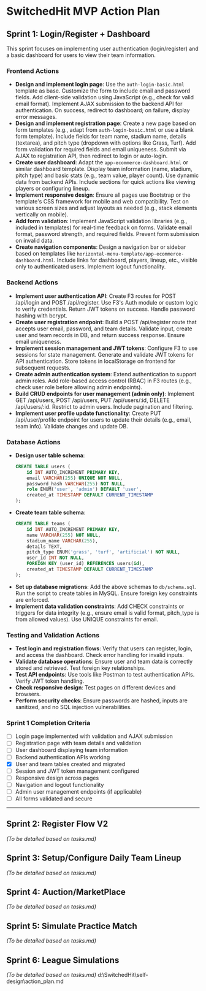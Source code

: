 # SwitchedHit MVP Action Plan



## Sprint 1: Login/Register + Dashboard

This sprint focuses on implementing user authentication (login/register) and a basic dashboard for users to view their team information.

### Frontend Actions
- **Design and implement login page**: Use the `auth-login-basic.html` template as base. Customize the form to include email and password fields. Add client-side validation using JavaScript (e.g., check for valid email format). Implement AJAX submission to the backend API for authentication. On success, redirect to dashboard; on failure, display error messages.
- **Design and implement registration page**: Create a new page based on form templates (e.g., adapt from `auth-login-basic.html` or use a blank form template). Include fields for team name, stadium name, details (textarea), and pitch type (dropdown with options like Grass, Turf). Add form validation for required fields and email uniqueness. Submit via AJAX to registration API, then redirect to login or auto-login.
- **Create user dashboard**: Adapt the `app-ecommerce-dashboard.html` or similar dashboard template. Display team information (name, stadium, pitch type) and basic stats (e.g., team value, player count). Use dynamic data from backend APIs. Include sections for quick actions like viewing players or configuring lineup.
- **Implement responsive design**: Ensure all pages use Bootstrap or the template's CSS framework for mobile and web compatibility. Test on various screen sizes and adjust layouts as needed (e.g., stack elements vertically on mobile).
- **Add form validation**: Implement JavaScript validation libraries (e.g., included in templates) for real-time feedback on forms. Validate email format, password strength, and required fields. Prevent form submission on invalid data.
- **Create navigation components**: Design a navigation bar or sidebar based on templates like `horizontal-menu-template/app-ecommerce-dashboard.html`. Include links for dashboard, players, lineup, etc., visible only to authenticated users. Implement logout functionality.

### Backend Actions
- **Implement user authentication API**: Create F3 routes for POST /api/login and POST /api/register. Use F3's Auth module or custom logic to verify credentials. Return JWT tokens on success. Handle password hashing with bcrypt.
- **Create user registration endpoint**: Build a POST /api/register route that accepts user email, password, and team details. Validate input, create user and team records in DB, and return success response. Ensure email uniqueness.
- **Implement session management and JWT tokens**: Configure F3 to use sessions for state management. Generate and validate JWT tokens for API authentication. Store tokens in localStorage on frontend for subsequent requests.
- **Create admin authentication system**: Extend authentication to support admin roles. Add role-based access control (RBAC) in F3 routes (e.g., check user role before allowing admin endpoints).
- **Build CRUD endpoints for user management (admin only)**: Implement GET /api/users, POST /api/users, PUT /api/users/:id, DELETE /api/users/:id. Restrict to admin users. Include pagination and filtering.
- **Implement user profile update functionality**: Create PUT /api/user/profile endpoint for users to update their details (e.g., email, team info). Validate changes and update DB.

### Database Actions
- **Design user table schema**:
  ```sql
  CREATE TABLE users (
      id INT AUTO_INCREMENT PRIMARY KEY,
      email VARCHAR(255) UNIQUE NOT NULL,
      password_hash VARCHAR(255) NOT NULL,
      role ENUM('user', 'admin') DEFAULT 'user',
      created_at TIMESTAMP DEFAULT CURRENT_TIMESTAMP
  );
  ```
- **Create team table schema**:
  ```sql
  CREATE TABLE teams (
      id INT AUTO_INCREMENT PRIMARY KEY,
      name VARCHAR(255) NOT NULL,
      stadium_name VARCHAR(255),
      details TEXT,
      pitch_type ENUM('grass', 'turf', 'artificial') NOT NULL,
      user_id INT NOT NULL,
      FOREIGN KEY (user_id) REFERENCES users(id),
      created_at TIMESTAMP DEFAULT CURRENT_TIMESTAMP
  );
  ```
- **Set up database migrations**: Add the above schemas to `db/schema.sql`. Run the script to create tables in MySQL. Ensure foreign key constraints are enforced.
- **Implement data validation constraints**: Add CHECK constraints or triggers for data integrity (e.g., ensure email is valid format, pitch_type is from allowed values). Use UNIQUE constraints for email.

### Testing and Validation Actions
- **Test login and registration flows**: Verify that users can register, login, and access the dashboard. Check error handling for invalid inputs.
- **Validate database operations**: Ensure user and team data is correctly stored and retrieved. Test foreign key relationships.
- **Test API endpoints**: Use tools like Postman to test authentication APIs. Verify JWT token handling.
- **Check responsive design**: Test pages on different devices and browsers.
- **Perform security checks**: Ensure passwords are hashed, inputs are sanitized, and no SQL injection vulnerabilities.

### Sprint 1 Completion Criteria
- [ ] Login page implemented with validation and AJAX submission
- [ ] Registration page with team details and validation
- [ ] User dashboard displaying team information
- [ ] Backend authentication APIs working
- [x] User and team tables created and migrated
- [ ] Session and JWT token management configured
- [ ] Responsive design across pages
- [ ] Navigation and logout functionality
- [ ] Admin user management endpoints (if applicable)
- [ ] All forms validated and secure

---

## Sprint 2: Register Flow V2
*(To be detailed based on tasks.md)*

## Sprint 3: Setup/Configure Daily Team Lineup
*(To be detailed based on tasks.md)*

## Sprint 4: Auction/MarketPlace
*(To be detailed based on tasks.md)*

## Sprint 5: Simulate Practice Match
*(To be detailed based on tasks.md)*

## Sprint 6: League Simulations
*(To be detailed based on tasks.md)*</content>
<parameter name="filePath">d:\SwitchedHit\self-design\action_plan.md
